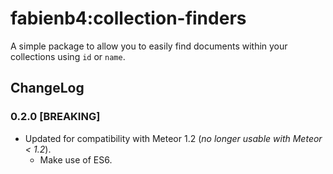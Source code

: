 fabienb4:collection-finders
=========================

A simple package to allow you to easily find documents within your collections using `id` or `name`.

## ChangeLog

### 0.2.0 [BREAKING]

- Updated for compatibility with Meteor 1.2 (_no longer usable with Meteor < 1.2_).
  - Make use of ES6.
